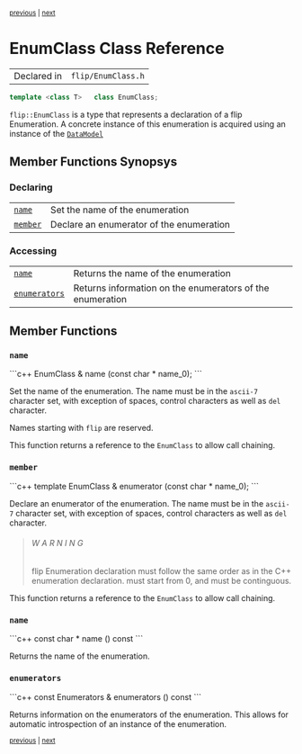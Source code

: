 <p><sup><a href="Enum.md">previous</a> | <a href="Float.md">next</a></sup></p>

<h1>EnumClass Class Reference</h1>

<table><tr><td>Declared in</td><td><code>flip/EnumClass.h</code></td></tr>
</table>

```c++
template <class T>   class EnumClass;
```

<p><code>flip::EnumClass</code> is a type that represents a declaration of a flip Enumeration. A concrete instance of this enumeration is acquired using an instance of the <a href="../reference/DataModel.md"><code>DataModel</code></a></p>

<h2>Member Functions Synopsys</h2>

<h3>Declaring</h3>

<table><tr><td><code><a href="#member-function-name">name</a></code></td><td>Set the name of the enumeration</td></tr>
<tr><td><code><a href="#member-function-member">member</a></code></td><td>Declare an enumerator of the enumeration</td></tr>
</table>

<h3>Accessing</h3>

<table><tr><td><code><a href="#member-function-name">name</a></code></td><td>Returns the name of the enumeration</td></tr>
<tr><td><code><a href="#member-function-enumerators">enumerators</a></code></td><td>Returns information on the enumerators of the enumeration</td></tr>
</table>

<h2>Member Functions</h2>

<h3 id="member-function-name"><code>name</code></h3>
```c++
EnumClass &  name (const char * name_0);
```

<p>Set the name of the enumeration. The name must be in the <code>ascii-7</code> character set, with exception of spaces, control characters as well as <code>del</code> character.</p>

<p>Names starting with <code>flip</code> are reserved.</p>

<p>This function returns a reference to the <code>EnumClass</code> to allow call chaining.</p>

<h3 id="member-function-member"><code>member</code></h3>
```c++
template <T val>   EnumClass &  enumerator (const char * name_0);
```

<p>Declare an enumerator of the enumeration. The name must be in the <code>ascii-7</code> character set, with exception of spaces, control characters as well as <code>del</code> character.</p>

<blockquote><h6>W A R N I N G</h6> flip Enumeration declaration must follow the same order as in the C++ enumeration declaration. must start from 0, and must be continguous.</blockquote>

<p>This function returns a reference to the <code>EnumClass</code> to allow call chaining.</p>

<h3 id="member-function-name"><code>name</code></h3>
```c++
const char *   name () const
```

<p>Returns the name of the enumeration.</p>

<h3 id="member-function-enumerators"><code>enumerators</code></h3>
```c++
const Enumerators &   enumerators () const
```

<p>Returns information on the enumerators of the enumeration. This allows for automatic introspection of an instance of the enumeration.</p>

<p><sup><a href="Enum.md">previous</a> | <a href="Float.md">next</a></sup></p>

